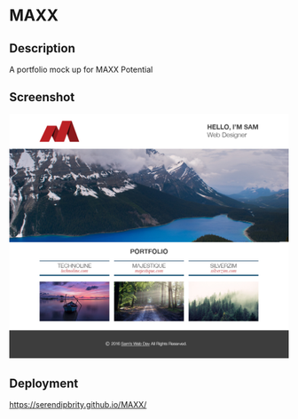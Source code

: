 # MAXX

## Description
A portfolio mock up for MAXX Potential

## Screenshot
![Mock Up](imgs/Mockup.jpg)

## Deployment
https://serendipbrity.github.io/MAXX/
